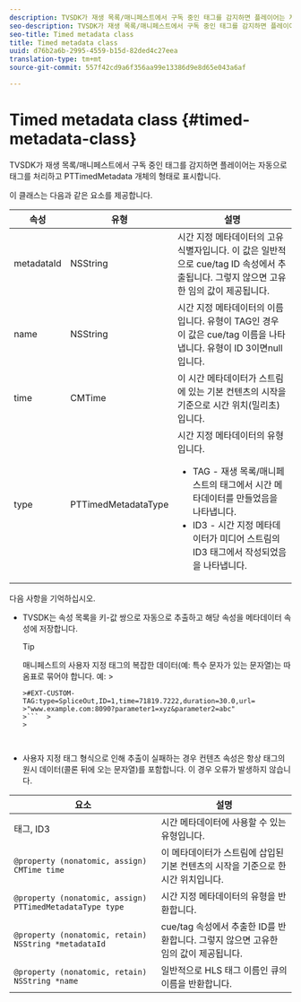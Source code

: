 ```yaml
---
description: TVSDK가 재생 목록/매니페스트에서 구독 중인 태그를 감지하면 플레이어는 자동으로 태그를 처리하고 PTTimedMetadata 개체의 형태로 표시합니다.
seo-description: TVSDK가 재생 목록/매니페스트에서 구독 중인 태그를 감지하면 플레이어는 자동으로 태그를 처리하고 PTTimedMetadata 개체의 형태로 표시합니다.
seo-title: Timed metadata class
title: Timed metadata class
uuid: d76b2a6b-2995-4559-b15d-82ded4c27eea
translation-type: tm+mt
source-git-commit: 557f42cd9a6f356aa99e13386d9e8d65e043a6af

---
```



# Timed metadata class {#timed-metadata-class}

TVSDK가 재생 목록/매니페스트에서 구독 중인 태그를 감지하면 플레이어는 자동으로 태그를 처리하고 PTTimedMetadata 개체의 형태로 표시합니다.

이 클래스는 다음과 같은 요소를 제공합니다.

<table id="table_FFC56AC5B1E04DA99C9309C0223ABA90"> 
 <thead> 
  <tr> 
   <th colname="col1" class="entry"><b>속성</b></th> 
   <th colname="col02" class="entry"><b>유형</b> </th> 
   <th colname="col2" class="entry"><b>설명</b></th> 
  </tr>
 </thead>
 <tbody> 
  <tr> 
   <td colname="col1"> <span class="codeph"> metadataId</span> </td> 
   <td colname="col02"><span class="codeph"> NSString</span> </td> 
   <td colname="col2"> 시간 지정 메타데이터의 고유 식별자입니다. 이 값은 일반적으로 cue/tag ID 속성에서 추출됩니다. 그렇지 않으면 고유한 임의 값이 제공됩니다. </td> 
  </tr> 
  <tr> 
   <td colname="col1"><span class="codeph"> name</span> </td> 
   <td colname="col02"><span class="codeph"> NSString</span></td> 
   <td colname="col2"> 시간 지정 메타데이터의 이름입니다. 유형이 TAG인 <span class="codeph"> 경우</span>이 값은 cue/tag 이름을 나타냅니다. 유형이 ID <span class="codeph"> 3이면</span>null입니다. </td> 
  </tr> 
  <tr> 
   <td colname="col1"><span class="codeph"> time</span> </td> 
   <td colname="col02"><span class="codeph"> CMTime</span></td> 
   <td colname="col2"> 이 시간 메타데이터가 스트림에 있는 기본 컨텐츠의 시작을 기준으로 시간 위치(밀리초)입니다. </td> 
  </tr> 
  <tr> 
   <td colname="col1"><span class="codeph"> type</span> </td> 
   <td colname="col02"> <span class="codeph"> PTTimedMetadataType</span></td> 
   <td colname="col2">시간 지정 메타데이터의 유형입니다. 
    <ul id="ul_70FBFB33E9F846D8B38592560CCE9560"> 
     <li id="li_739D30561BFB4D9B97DF212E4880BA2C">TAG - 재생 목록/매니페스트의 태그에서 시간 메타데이터를 만들었음을 나타냅니다. </li> 
     <li id="li_E785E1DEF1CC4D9DBE7764E5D05EFAFC">ID3 - 시간 지정 메타데이터가 미디어 스트림의 ID3 태그에서 작성되었음을 나타냅니다. </li> 
    </ul> </td> 
  </tr> 
 </tbody> 
</table>

<!--<a id="section_737CC47997F74F80A3C5C6171ADE120E"></a>-->

다음 사항을 기억하십시오.

* TVSDK는 속성 목록을 키-값 쌍으로 자동으로 추출하고 해당 속성을 메타데이터 속성에 저장합니다.

   >[!TIP]
   >
   >매니페스트의 사용자 지정 태그의 복잡한 데이터(예: 특수 문자가 있는 문자열)는 따옴표로 묶어야 합니다. 예:  >
   >
   >
   ```>
   >#EXT-CUSTOM-TAG:type=SpliceOut,ID=1,time=71819.7222,duration=30.0,url=
   >"www.example.com:8090?parameter1=xyz&parameter2=abc"
   >```  >
   >



* 사용자 지정 태그 형식으로 인해 추출이 실패하는 경우 컨텐츠 속성은 항상 태그의 원시 데이터(콜론 뒤에 오는 문자열)를 포함합니다. 이 경우 오류가 발생하지 않습니다.

| **요소** | **설명** |
|---|---|
| 태그, ID3 | 시간 메타데이터에 사용할 수 있는 유형입니다. |
| `@property (nonatomic, assign) CMTime time` | 이 메타데이터가 스트림에 삽입된 기본 컨텐츠의 시작을 기준으로 한 시간 위치입니다. |
| `@property (nonatomic, assign) PTTimedMetadataType type` | 시간 지정 메타데이터의 유형을 반환합니다. |
| `@property (nonatomic, retain) NSString *metadataId` | cue/tag 속성에서 추출한 ID를 반환합니다. 그렇지 않으면 고유한 임의 값이 제공됩니다. |
| `@property (nonatomic, retain) NSString *name` | 일반적으로 HLS 태그 이름인 큐의 이름을 반환합니다. |
